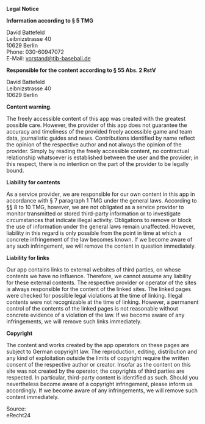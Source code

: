 **Legal Notice** 

**Information according to § 5 TMG**

David Battefeld  
Leibnizstrasse 40  
10629 Berlin  
Phone: 030-60947072  
E-Mail: [vorstand@tib-baseball.de](mailto:vorstand@tib-baseball.de)

**Responsible for the content according to § 55 Abs. 2 RstV**

David Battefeld  
Leibnizstrasse 40  
10629 Berlin

**Content warning**.

The freely accessible content of this app was created with the greatest possible care. However, the provider of this app does not guarantee the accuracy and timeliness of the provided freely accessible game and team data, journalistic guides and news. Contributions identified by name reflect the opinion of the respective author and not always the opinion of the provider. Simply by reading the freely accessible content, no contractual relationship whatsoever is established between the user and the provider; in this respect, there is no intention on the part of the provider to be legally bound.

**Liability for contents**

As a service provider, we are responsible for our own content in this app in accordance with § 7 paragraph 1 TMG under the general laws. According to §§ 8 to 10 TMG, however, we are not obligated as a service provider to monitor transmitted or stored third-party information or to investigate circumstances that indicate illegal activity. Obligations to remove or block the use of information under the general laws remain unaffected. However, liability in this regard is only possible from the point in time at which a concrete infringement of the law becomes known. If we become aware of any such infringement, we will remove the content in question immediately.

**Liability for links**

Our app contains links to external websites of third parties, on whose contents we have no influence. Therefore, we cannot assume any liability for these external contents. The respective provider or operator of the sites is always responsible for the content of the linked sites. The linked pages were checked for possible legal violations at the time of linking. Illegal contents were not recognizable at the time of linking. However, a permanent control of the contents of the linked pages is not reasonable without concrete evidence of a violation of the law. If we become aware of any infringements, we will remove such links immediately.

**Copyright**

The content and works created by the app operators on these pages are subject to German copyright law. The reproduction, editing, distribution and any kind of exploitation outside the limits of copyright require the written consent of the respective author or creator. Insofar as the content on this site was not created by the operator, the copyrights of third parties are respected. In particular, third-party content is identified as such. Should you nevertheless become aware of a copyright infringement, please inform us accordingly. If we become aware of any infringements, we will remove such content immediately.

Source:  
eRecht24
